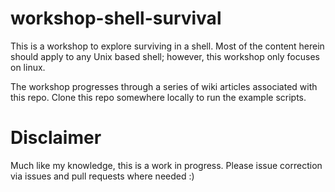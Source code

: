 workshop-shell-survival
=======================

This is a workshop to explore surviving in a shell.  Most of the content herein should apply to any Unix based shell; however, this workshop only focuses on linux.

The workshop progresses through a series of wiki articles associated with this repo.  Clone this repo somewhere locally to run the example scripts.

Disclaimer
======================
Much like my knowledge, this is a work in progress.  Please issue correction via issues and pull requests where needed :)
